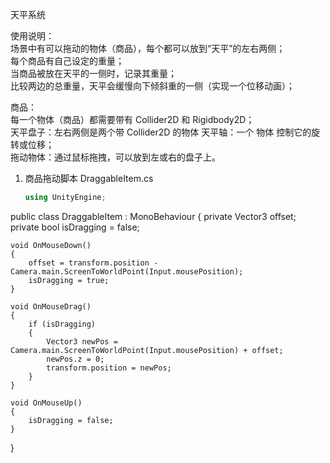 天平系统  

使用说明：  
场景中有可以拖动的物体（商品），每个都可以放到“天平”的左右两侧；  
每个商品有自己设定的重量；  
当商品被放在天平的一侧时，记录其重量；  
比较两边的总重量，天平会缓慢向下倾斜重的一侧（实现一个位移动画）；  

  商品：  
  每一个物体（商品）都需要带有 Collider2D 和 Rigidbody2D；  
  天平盘子：左右两侧是两个带 Collider2D 的物体
  天平轴：一个 物体 控制它的旋转或位移；  
  拖动物体：通过鼠标拖拽，可以放到左或右的盘子上。  

  
1. 商品拖动脚本 DraggableItem.cs
   ```C#
   using UnityEngine;

public class DraggableItem : MonoBehaviour
{
    private Vector3 offset;
    private bool isDragging = false;

    void OnMouseDown()
    {
        offset = transform.position - Camera.main.ScreenToWorldPoint(Input.mousePosition);
        isDragging = true;
    }

    void OnMouseDrag()
    {
        if (isDragging)
        {
            Vector3 newPos = Camera.main.ScreenToWorldPoint(Input.mousePosition) + offset;
            newPos.z = 0;
            transform.position = newPos;
        }
    }

    void OnMouseUp()
    {
        isDragging = false;
    }
}
```
